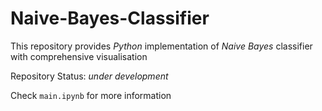 # Naive-Bayes-Classifier
This repository provides _Python_ implementation of _Naive Bayes_ classifier with comprehensive visualisation

Repository Status: _under development_

Check `main.ipynb` for more information
